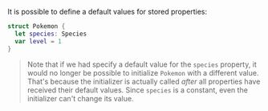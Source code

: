 It is possible to define a default values for stored properties:

```swift
struct Pokemon {
  let species: Species
  var level = 1
}
```

> Note that if we had specify a default value for the `species` property,
> it would no longer be possible to initialize `Pokemon` with a different value.
> That's because the initializer is actually called *after* all properties have received their default values.
> Since `species` is a constant, even the initializer can't change its value.
